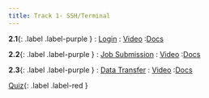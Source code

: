 ```yaml
---
title: Track 1- SSH/Terminal
---
```


**2.1**{: .label .label-purple }
: [Login](https://www.youtube.com/watch?v=kEbwovN2DdU)
   : [Video](https://www.youtube.com/watch?v=kEbwovN2DdU)
      :[Docs](https://hernandezj1.github.io/hpced/Docs/2_1_Login/)

**2.2**{: .label .label-purple }
: [Job Submission](https://www.youtube.com/watch?v=vJ3N2-Wx1Nk)
   : [Video](https://www.youtube.com/watch?v=vJ3N2-Wx1Nk)
      :[Docs](https://hernandezj1.github.io/hpced/Docs/2_2_JobSubmission/)
      
**2.3**{: .label .label-purple }
: [Data Transfer](https://www.youtube.com/watch?v=CT0AiTmXxDU)
   : [Video](https://www.youtube.com/watch?v=CT0AiTmXxDU)
      :[Docs](https://hernandezj1.github.io/hpced/Docs/2_3_DataTransfer/)

[Quiz](https://forms.gle/KyzJcctMPRmPvWez9){: .label .label-red }

